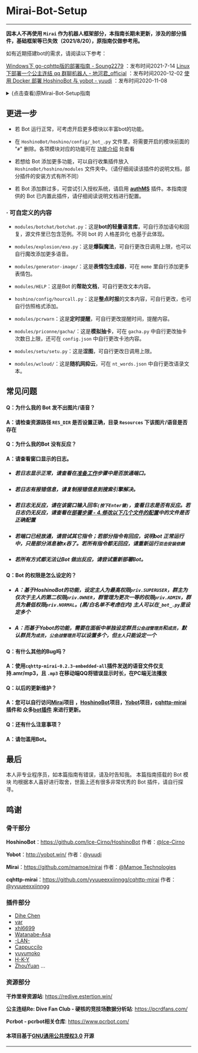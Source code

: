 # Mirai-Bot-Setup

*******

**因本人不再使用 ``Mirai`` 作为机器人框架部分，本指南长期未更新，涉及的部分插件，基础框架等已失效（2021/8/20），原指南仅做参考用。**

如有近期搭建bot的需求，请阅读以下参考：

[Windows下 go-cqhttp版的部署指南 - Soung2279](https://github.com/Soung2279/haru-bot-setup/)  ：发布时间2021-7-14
[Linux 下部署一个公主连结 qq 群聊机器人 - 地河君_official](https://cn.pcrbot.com/deploy-a-priconne-bot-on-linux/)  ：发布时间2020-12-02
[使用 Docker 部署 HoshinoBot 与 yobot - yuudi](https://cn.pcrbot.com/depoly-with-docker/)  ：发布时间2020-11-08

<details>
  <summary>(点击查看)原Mirai-Bot-Setup指南</summary>

基于 [Mirai](https://github.com/mamoe/mirai) ，[HoshinoBot](https://github.com/Ice-Cirno/HoshinoBot)， [Yobot](http://yobot.win/) 的 **Windows环境** **QQ机器人搭建指南**

本指南并非官方文档，写此指南的目的是方便**Windows环境下**的 编程初学者 或 无搭建经验的小白 快速上手搭建属于自己的 bot

**感谢[Mirai](https://github.com/mamoe/mirai)项目 ，[HoshinoBot](https://github.com/Ice-Cirno/HoshinoBot)项目，[Yobot](https://github.com/pcrbot/yobot)项目，[cqhttp-mirai](https://github.com/yyuueexxiinngg/cqhttp-mirai) 插件和 众多[bot插件](https://www.pcrbot.com/) 的开发者们！**



## 写在前面

按本指南引导，个人搭建者 简略知晓 编程知识即可快速搭建 bot，但仍建议您了解有关 [Python](https://www.python.org/), [Java](https://www.java.com/zh-CN/), [Kotlin](https://kotlinlang.org/)等的基础知识。

善用[Baidu](https://www.baidu.com/), [Bing](https://cn.bing.com/), [Google](http://www.google.cn/)等搜索引擎能帮助您更快上手

请**不要**在不知晓自己搭建的bot各项参数，指令处理方式等进阶内容的情况下将bot用于出租

## 简介

- **Mirai:** 是一个在全平台下运行，提供 QQ Android 协议支持的高效率机器人库

- **HoshinoBot:** 基于 [nonebot](http://nonebot.cqp.moe) 框架，开源、无公害、非转基因的QQ机器人。

- **Yobot:** 为[公主连结Re:dive](https://game.bilibili.com/pcr/)公会战设计的辅助机器人，能够帮助公会战管理者提供自动化管理服务。

- **CQHTTP-MIRAI:** 为Mirai移植的CQHTTP插件以兼容基于CQHTTP API开发的应用

本指南将引导您将 ``HoshinoBot`` 和 ``Yobot`` 利用 ``cqhttp-mirai`` 组合到 ``Mirai`` 上并同时运行。


## 功能介绍

根据本指南部署完成的 bot 应具有以下功能：

- **基于腾讯AI闲聊的智能闲聊**  [aichat]()
- **模拟群空调运行**  [aircon]()
- **公会人员公开黑名单**    [blacklist]()
- **Bot轻量语言库**    [botchat]()
- **公主连结日程表查阅推送**    [calendar]()
- **实时查询公会排名**  [clanrank]()
- **模拟掷骰子**  [dice]()
- **爆裂魔法**  [explosion]()
- **无损音乐资源搜索**  [flac]()
- **文章/表情包 生成器**    [generator]()
- **猜角色小游戏**    [guess]()
- **整点时报**  [hourcall]()
- **定时提醒**  [pcrwarn]()
- **公会战管理**    [clanbattle]()
- **PCR实用小功能** - 包含**官方四格漫画推送(日文)与查阅**，**公主连结R官方新闻推送**，**竞技场作业查询**，**简易模拟赛🐎**，**模拟抽卡** ，**Rank表快捷查询**  [priconne]()
- **你问我答**  [QA]()
- **公会战报告图生成**  [report]()
- **模拟俄罗斯转盘**    [russian]()
- **p站搜**   [pixiv]()
- **steam商店查询**    [steam]()
- **群老婆**    [laopo]()
- **群内点歌**    [music]()
- **日语词典**    [japanese]()
- **天气查询**    [weather]()
- **随机涩图**  [setu]()
- **识别图片来源**  [search]()
- **Visual YouTuber运势签** [vortune]()
- **短篇网抑云语录**    [wcloud]()

~~还有部分隐藏功能~~    
Bot 的功能繁多，可根据自身需要控制开关，在群聊中发送 `lssv` 即可查看各功能模块的启用状态，使用以下命令进行控制：

```
启用 service-name
禁用 service-name
```
为防止单条消息过长，每项功能的指令说明分别显示。使用以下命令可以查看各项功能的说明：

```
service-name帮助
```

## 准备工作

**本指南面向无编程基础或刚入门的萌新，故推荐使用具有图形界面，对新手操作友好的Windows服务器来进行部署**

- 准备一台Windows系统的服务器（或个人本地电脑）

- 登录服务器控制台，在防火墙/安全组等界面，放通**80，8080，8090，9222**端口
> 以腾讯云为例：  
  在 云服务器 - 安全组 - 安全组规则 里 添加 入站与出站规则

> 以阿里云为例：  
  在 云服务器 - 防火墙 里 添加规则

> 以本地个人电脑为例：  
  在 控制面板 - 系统和安全 - Windows Defender 防火墙 - 高级设置 里 添加 入站规则 与 出站规则  
  不建议运行在本地个人电脑上。

- 在任意位置打开任意一个文件夹，点击左上方的`查看`-`显示/隐藏`页面中，勾选`文件扩展名`

- （可选）使用 IE 或自行安装其他浏览器，用Bot 的QQ号登录网页[QQ安全中心](https://aq.qq.com/cn2/index)并保持登录至少一周。~~(即使不执行此步骤，Bot 仍然可正常搭建运行，但部分群聊消息可能会被tx吞，且异地登录有冻结风险)~~

## 部署步骤

### Windows 部署

1. 安装下列软件/工具

    - Python ：https://www.python.org/downloads/windows/
    - Git ：https://git-scm.com/download/win
    - Java ：https://www.java.com/zh_CN/download/win10.jsp
    - Notepad++ ：https://notepad-plus-plus.org/downloads/

    > 部分网页国内网络可能访问缓慢，这里提供已整合好的压缩文件  
    > 百度网盘：**[安装资源整合包](https://pan.baidu.com/s/1HwD-Z0f7msXKXLR0_Bec9Q)**  //截止2021-8-20日，该网盘资源经检查仍可用
    > 提取码：***4396***  
    > 以上软件/工具可在整合包里的**backups/software**里找到

2. 在合适的文件目录（例如桌面）新建文件夹并双击打开，点击文件夹左上角的 `文件 -> 打开Windows Powershell`，输入以下命令

    ```powershell
    git clone https://github.com/Soung2279/Mirai-Bot-Setup.git
    ```
    在合适的文件目录（推荐C盘根目录）新建文件夹并重命名为`Resources`  
    将收集到的 图片/语音资源 放入该文件夹，注意文件目录结构
    ```
    应当具有以下路径
    C:\Resources
    C:\Resources\img        总的图片存放位置
    C:\Resources\img\priconne       PCR实用小功能的图片位置
    C:\Resources\img\priconne\comic     PCR实用小功能-4格漫画
    C:\Resources\img\priconne\unit      PCR实用小功能-模拟抽卡角色头像
    C:\Resources\img\priconne\quick     PCR实用小功能-rank表
    C:\Resources\img\setu       涩图
    C:\Resources\gacha      抽卡音效
    C:\Resources\MEGUMIN\explosion      爆裂魔法
    C:\Resources\pcrwarn        定时提醒语音
    ......
    ```
    > 若自行整理资源困难，这里提供已整合好的压缩文件  
    > 百度网盘：**[资源包](https://pan.baidu.com/s/1LKpJ2jOh3XOQSW308TL4bg)**
    > 提取码：***2200***  

3. 运行一次`yobot.exe`, 待弹出的窗口显示完毕后(*显示CTRL + C to quit字样后*)，关闭窗口

4. **修改以下几个文件的配置**

    - 在`yobot_data/yobot_config.json`文件中，将文中这几行语句内容更改为下列示例给出的内容（其他行不用改动，若和示例相同则无须变动。）
    ```json
    {
        "host": "0.0.0.0",
        "port": 9222,
        "public_address": "http://你的服务器公网IP:9222/",
    }
    ```

    - 在`config.txt`文件中，将需要**作为bot的QQ号和密码**输入在第二个 `login` 之后，用 `空格` 分隔
    ```json
    ----------
    login 你的botQQ号 QQ密码
    ```

    - 在`plugins/setting.yml`文件中，将第一行的数字换成**你的bot的QQ号**
    ```yml
   "你的bot的QQ号":
    ```

    - 在`HoshinoBot/hoshino/config/_bot_.py`文件中，将`SUPERUSERS`后的数字改为**你自己的QQ号**，将NICKNAME后的名称更改为**你自定义的名字**，将`RES_DIR`后的路径改为你在**第二步**新建的`Resources`路径
    ```python
    SUPERUSERS = [123456789]
    NICKNAME = '妈', 'xcw'
    RES_DIR = r'C:/Resources/'
    ```

    - 在`HoshinoBot/hoshino/modules/vortun/main.py`文件里，将`absPath`后的路径改为此文件当前的路径（注意用`\\双斜线`分层）
    ```python
    absPath = 'C:\\Mirai-Bot-Setup\\HoshinoBot\\hoshino\\modules\\vortune'
    ```

5. (可选) 在以下文件中填入你自己的APIKEY
   - 在`HoshinoBot/hoshino/modules/aichat/aichat.py`文件里添加腾讯智能闲聊的API （已内置我的API，但建议去[申请](https://ai.qq.com/v1/)一个）
   ```python
   ################
    # 请修改
    app_id = '123456789'
    app_key = 'abcdefghijk'
    ################
   ```

   - 在`HoshinoBot/hoshino/config/priconne.py`文件里添加[竞技场作业网](https://pcrdfans.com/)的API（需要去[申请](https://pcrdfans.com/bot)）
   ```python
   class arena:
    AUTH_KEY = "你的作业网API"
   ```

   - 在`HoshinoBot/hoshino/modules/search-image/picfinder.py`文件里**第15行**添加[SauceNAO识别图片](https://saucenao.com/index.php)的API（需要去[申请](https://saucenao.com/user.php)，已内置了我自己的API，但过多使用可能造成请求额度不够）
   ```python
    api_key="abcdefghijklmn123"#填写你自己的api_key
   ```
   - 在`HoshinoBot/hoshino/modules/pixiv/config.yml`文件中填入你自己的pixiv账号
   ```yml
   pixiv:
   username: '132456789'
   password: '132456789'
   ```
6. 运行`双击安装依赖.bat`，若此过程中有报错信息，请重新运行一次，若仍有报错，请复制报错信息到搜索引擎获得帮助

### 开始使用
运行 `Mirai-Bot-Setup` 下的 `yobot.exe` , `双击运行Mirai.bat` 和 `HoshinoBot` 下的 `双击运行HoshinoBot.bat` 。显示以下字样说明bot启动成功：
#### *双击运行HoshinoBot.bat*
```python
Running on http://127.0.0.1:8090 (CTRL + C to quit)
[2020-09-12 21:19:17,706] Running on 127.0.0.1:8090 over http (CTRL + C to quit)
```
#### *yobot.exe*
```python
yobot[v3.6.4]便携版
初始化完成，启动服务...
Running on https://0.0.0.0:9222 (CTRL + C to quit)
```
#### *双击运行Mirai.bat*
```java
[0m 21:21:55 [INFO] [BOT 你的bot的QQ号] Logging in...[39;49m
[0m 21:21:55 [INFO] [NETWORK] Connected to server msfwifi.3g.qq.com:8080[39;49m
......
[0m 21:21:56 [INFO] [NETWORK] 开始加载好友信息[39;49m
[0m 21:21:56 [INFO] [NETWORK] 开始加载群组列表与群成员列表[39;49m
......
[0m 21:21:57 [INFO] [BOT 你的bot的QQ号] Login successful[39;49m
[0m 21:21:57 [INFO] [Command] 你的bot的QQ号 login successes[39;49m
```

> 若此过程中有报错信息，请复制报错信息到搜索引擎  
> 此过程中常见的报错为资源缺失，请确认**第四步**中修改的`RES_DIR`路径是否正确

在bot所在群聊中发送任意信息，若`双击运行Mirai.bat` 和 `双击运行HoshinoBot.bat`窗口**有反应**，说明bot的HoshinoBot部分**正常**运行中。此时可发送【使用指南】/【指令表】来查看bot的帮助文档。  

在bot所在群聊中发送`version`和`help`，若bot在群聊中有反应，说明bot的Yobot部分**正常**运行中。此时可发送【help】来查看bot的会战文档。

</details>

## 更进一步

- 若 Bot 运行正常，可考虑开启更多模块以丰富bot的功能。

- 在 `HoshinoBot/hoshino/config/_bot_.py` 文件里，将需要开启的模块前面的 "`#`" 删除。各项模块对应的功能可在 [功能介绍](#功能介绍) 处查看

- 若想给 Bot 添加更多功能，可以自行收集插件放入 `HoshinoBot/hoshino/modules` 文件夹中。（请仔细阅读该插件的说明文档，部分插件的安装方式有所不同）

- 若 Bot 添加群过多，可尝试引入授权系统，请启用 [**authMS**](https://github.com/pcrbot/authMS) 插件。本指南提供的 Bot 已内置此插件，请仔细阅读说明文档进行配置。

### · 可自定义的内容

- `modules/botchat/botchat.py`：这是**bot的轻量语言库**，可自行添加语句和回复，源文件里已包含范例。不同 bot 的 人格差异化 也基于此体现。

- `modules/explosion/exo.py`：这是**爆裂魔法**，可自行更改日调用上限，也可以自行魔改添加更多语音。

- `modules/generator-image/`：这是**表情包生成器**，可在 `meme` 里自行添加更多表情包。

- `modules/HELP`：这是Bot 的**帮助文档**，可自行更改文本内容。

- `hoshino/config/hourcall.py`：这是**整点时报**的文本内容，可自行更改，也可自行仿照格式添加。

- `modules/pcrwarn`：这是**定时提醒**，可自行更改提醒时间，提醒内容。

- `modules/priconne/gacha/`：这是**模拟抽卡**，可在 `gacha.py` 中自行更改抽卡次数日上限，还可在 `config.json` 中自行更改卡池内容。

- `modules/setu/setu.py`：这是**涩图**，可自行更改日调用上限。

- `modules/wcloud/`：这是**随机网抑云**，可在 `nt_words.json` 中自行更改语录文本。

## 常见问题

#### Q：为什么我的 Bot 发不出图片/语音？
#### A：请检查资源路径 `RES_DIR` 是否设置正确，目录 `Resources` 下该图片/语音是否存在  

#### Q：为什么我的Bot 没有反应？
#### A：请查看窗口显示的日志。  
- ##### 若日志显示正常，请查看在[**准备工作**]()步骤中是否放通端口。
- ##### 若日志有报错信息，请复制报错信息到搜索引擎解决。
- ##### 若日志无反应，请在该窗口输入回车`(按下Enter键)`，查看日志是否有反应。若日志仍无反应，请查看在[**部署步骤 - 4.修改以下几个文件的配置**]()中的文件是否正确配置
- ##### 若端口已经放通，请尝试其它指令；若部分指令有回应，说明bot 正常运行中，只是部分消息被tx吞了。若所有指令都无回应，请重新运行`双击安装依赖`
- ##### 若所有方式都无法让Bot 做出反应，请尝试重新部署Bot。

#### Q：Bot 的权限是怎么设定的？
- ##### A：基于HoshinoBot的功能，设定主人为**最高**权限`priv.SUPERUSER`，群主为仅次于主人的第二权限`priv.OWNER`，群管理为更次一等的权限`priv.ADMIN`，群员为最低权限`priv.NORMAL`。(黑/白名单不考虑在内) 主人可以在`_bot_.py`里设定多个 
- ##### A：而基于Yobot的功能，需要在面板中单独设定群员`公会战管理员`和`成员`，默认群员为`成员`，`公会战管理员`可以设置**多个**，但`主人`只能设定**一个**

#### Q：有什么其他的Bug吗？
#### A：使用`cqhttp-mirai-0.2.3-embedded-all`插件发送的语音文件仅支持.amr/mp3，且 `.mp3` 在移动端QQ将错误显示时长，在PC端无法播放

#### Q：以后的更新维护？
#### A：您可以自行访问[Mirai](https://github.com/mamoe/mirai)项目 ，[HoshinoBot](https://github.com/Ice-Cirno/HoshinoBot)项目，[Yobot](https://github.com/pcrbot/yobot)项目，[cqhttp-mirai](https://github.com/yyuueexxiinngg/cqhttp-mirai) 插件和 众多[bot插件](https://www.pcrbot.com/) 来进行更新。

#### Q：还有什么注意事项？
#### A：请勿滥用Bot。

## 最后

本人非专业程序员，如本篇指南有错误，请及时告知我。
本篇指南搭载的 Bot 模块 均根据本人喜好进行取舍，世面上还有很多非常优秀的 Bot 插件，请自行探寻。

## 鸣谢

### 骨干部分

**HoshinoBot**：https://github.com/Ice-Cirno/HoshinoBot  作者：[@Ice-Cirno](https://github.com/Ice-Cirno)

**Yobot**：http://yobot.win/  作者：[@yuudi](https://github.com/yuudi)

**Mirai**：https://github.com/mamoe/mirai  作者：[@Mamoe Technologies
](https://github.com/mamoe)  

**cqhttp-mirai**：https://github.com/yyuueexxiinngg/cqhttp-mirai  作者：[@yyuueexxiinngg](https://github.com/yyuueexxiinngg)

### 插件部分

- [Dihe Chen](https://github.com/Chendihe4975)  
- [var](https://github.com/var-mixer)  
- [xhl6699](https://github.com/xhl6666)  
- [Watanabe-Asa](https://github.com/Watanabe-Asa)  
- [-LAN-](https://github.com/laipz8200)  
- [Cappuccilo](https://github.com/Cappuccilo)  
- [yuyumoko](https://github.com/yuyumoko)  
- [H-K-Y](https://github.com/H-K-Y)  
- [ZhouYuan](https://github.com/zyujs)
...

### 资源部分

**干炸里脊资源站**: https://redive.estertion.win/

**公主连结Re: Dive Fan Club - 硬核的竞技场数据分析站**: https://pcrdfans.com/

**Pcrbot - pcrbot相关仓库**: https://www.pcrbot.com/


####   本项目基于[GNU通用公共授权3.0](http://www.gnu.org/licenses/) 开源

***********

